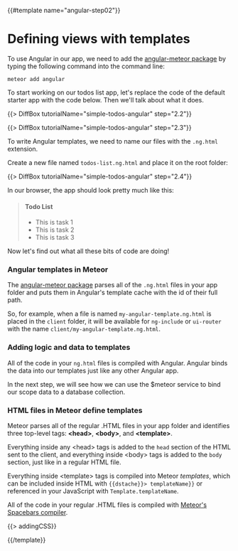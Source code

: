 {{#template name="angular-step02"}}
# Defining views with templates

To use Angular in our app, we need to add the [angular-meteor package](http://angular-meteor.com/) by typing the following
command into the command line:

    meteor add angular


To start working on our todos list app, let's replace the code of the default starter app with the code below. Then we'll talk about what it does.

{{> DiffBox tutorialName="simple-todos-angular" step="2.2"}}

{{> DiffBox tutorialName="simple-todos-angular" step="2.3"}}

To write Angular templates, we need to name our files with the `.ng.html` extension.

Create a new file named `todos-list.ng.html` and place it on the root folder:

{{> DiffBox tutorialName="simple-todos-angular" step="2.4"}}

In our browser, the app should look pretty much like this:

> #### Todo List
> - This is task 1
> - This is task 2
> - This is task 3

Now let's find out what all these bits of code are doing!

### Angular templates in Meteor

The [angular-meteor package](http://angular-meteor.com/) parses all of the `.ng.html` files in your app folder and puts them in Angular's template cache with the id of their full path.

So, for example, when a file is named `my-angular-template.ng.html` is placed in the `client` folder, it will be available for `ng-include` or `ui-router` with the name `client/my-angular-template.ng.html`.

### Adding logic and data to templates

All of the code in your `ng.html` files is compiled with Angular. Angular binds the data into our templates just like any other Angular app.

In the next step, we will see how we can use the $meteor service to bind our scope data to a database collection.

### HTML files in Meteor define templates

Meteor parses all of the regular .HTML files in your app folder and identifies three top-level tags: **&lt;head>**, **&lt;body>**, and **&lt;template>**.

Everything inside any &lt;head> tags is added to the `head` section of the HTML sent to the client, and everything inside &lt;body> tags is added to the `body` section, just like in a regular HTML file.

Everything inside &lt;template> tags is compiled into Meteor _templates_, which can be included inside HTML with `{{dstache}}> templateName}}` or referenced in your JavaScript with `Template.templateName`.

All of the code in your regular .HTML files is compiled with [Meteor's Spacebars compiler](https://github.com/meteor/meteor/blob/devel/packages/spacebars/README.md).

{{> addingCSS}}

{{/template}}
